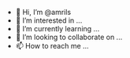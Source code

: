 - 👋 Hi, I’m @amrils
- 👀 I’m interested in ...
- 🌱 I’m currently learning ...
- 💞️ I’m looking to collaborate on ...
- 📫 How to reach me ...

<!---
amrils/amrils is a ✨ special ✨ repository because its `README.md` (this file) appears on your GitHub profile.
You can click the Preview link to take a look at your changes.
--->
